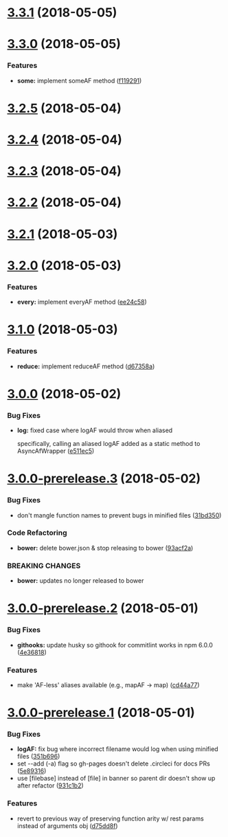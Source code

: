 <a name="3.3.1"></a>
# [3.3.1](https://github.com/AsyncAF/AsyncAF/compare/v3.3.0...v3.3.1) (2018-05-05)


<a name="3.3.0"></a>
# [3.3.0](https://github.com/AsyncAF/AsyncAF/compare/v3.2.5...v3.3.0) (2018-05-05)


### Features

* **some:** implement someAF method ([f119291](https://github.com/AsyncAF/AsyncAF/commit/f119291))


<a name="3.2.5"></a>
# [3.2.5](https://github.com/AsyncAF/AsyncAF/compare/v3.2.4...v3.2.5) (2018-05-04)


<a name="3.2.4"></a>
# [3.2.4](https://github.com/AsyncAF/AsyncAF/compare/v3.2.3...v3.2.4) (2018-05-04)


<a name="3.2.3"></a>
# [3.2.3](https://github.com/AsyncAF/AsyncAF/compare/v3.2.2...v3.2.3) (2018-05-04)


<a name="3.2.2"></a>
# [3.2.2](https://github.com/AsyncAF/AsyncAF/compare/v3.2.1...v3.2.2) (2018-05-04)


<a name="3.2.1"></a>
# [3.2.1](https://github.com/AsyncAF/AsyncAF/compare/v3.2.0...v3.2.1) (2018-05-03)


<a name="3.2.0"></a>
# [3.2.0](https://github.com/AsyncAF/AsyncAF/compare/v3.1.0...v3.2.0) (2018-05-03)


### Features

* **every:** implement everyAF method ([ee24c58](https://github.com/AsyncAF/AsyncAF/commit/ee24c58))


<a name="3.1.0"></a>
# [3.1.0](https://github.com/AsyncAF/AsyncAF/compare/v3.0.0...v3.1.0) (2018-05-03)


### Features

* **reduce:** implement reduceAF method ([d67358a](https://github.com/AsyncAF/AsyncAF/commit/d67358a))


<a name="3.0.0"></a>
# [3.0.0](https://github.com/AsyncAF/AsyncAF/compare/v2.0.0...v3.0.0) (2018-05-02)


### Bug Fixes

* **log:** fixed case where logAF would throw when aliased

  specifically, calling an aliased logAF added as a static method to AsyncAfWrapper ([e511ec5](https://github.com/AsyncAF/AsyncAF/commit/e511ec5))


<a name="3.0.0-prerelease.3"></a>
# [3.0.0-prerelease.3](https://github.com/AsyncAF/AsyncAF/compare/v2.0.0...v3.0.0-prerelease.3) (2018-05-02)


### Bug Fixes

* don't mangle function names to prevent bugs in minified files ([31bd350](https://github.com/AsyncAF/AsyncAF/commit/31bd350))


### Code Refactoring

* **bower:** delete bower.json & stop releasing to bower ([93acf2a](https://github.com/AsyncAF/AsyncAF/commit/93acf2a))


### BREAKING CHANGES

* **bower:** updates no longer released to bower


<a name="3.0.0-prerelease.2"></a>
# [3.0.0-prerelease.2](https://github.com/AsyncAF/AsyncAF/compare/v2.0.0...v3.0.0-prerelease.2) (2018-05-01)


### Bug Fixes

* **githooks:** update husky so githook for commitlint works in npm 6.0.0 ([4e36818](https://github.com/AsyncAF/AsyncAF/commit/4e36818))


### Features

* make 'AF-less' aliases available (e.g., mapAF -> map) ([cd44a77](https://github.com/AsyncAF/AsyncAF/commit/cd44a77))


<a name="3.0.0-prerelease.1"></a>
# [3.0.0-prerelease.1](https://github.com/AsyncAF/AsyncAF/compare/v2.0.0...v3.0.0-prerelease.1) (2018-05-01)


### Bug Fixes

* **logAF:** fix bug where incorrect filename would log when using minified files ([351b696](https://github.com/AsyncAF/AsyncAF/commit/351b696))
* set --add (-a) flag so gh-pages doesn't delete .circleci for docs PRs ([5e89316](https://github.com/AsyncAF/AsyncAF/commit/5e89316))
* use [filebase] instead of [file] in banner so parent dir doesn't show up after refactor ([931c1b2](https://github.com/AsyncAF/AsyncAF/commit/931c1b2))


### Features

* revert to previous way of preserving function arity w/ rest params instead of arguments obj ([d75dd8f](https://github.com/AsyncAF/AsyncAF/commit/d75dd8f))
